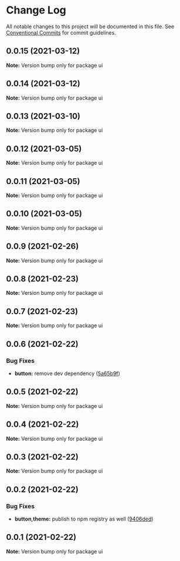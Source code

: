 # Change Log

All notable changes to this project will be documented in this file.
See [Conventional Commits](https://conventionalcommits.org) for commit guidelines.

## 0.0.15 (2021-03-12)

**Note:** Version bump only for package ui





## 0.0.14 (2021-03-12)

**Note:** Version bump only for package ui





## 0.0.13 (2021-03-10)

**Note:** Version bump only for package ui





## 0.0.12 (2021-03-05)

**Note:** Version bump only for package ui





## 0.0.11 (2021-03-05)

**Note:** Version bump only for package ui





## 0.0.10 (2021-03-05)

**Note:** Version bump only for package ui





## 0.0.9 (2021-02-26)

**Note:** Version bump only for package ui





## 0.0.8 (2021-02-23)

**Note:** Version bump only for package ui





## 0.0.7 (2021-02-23)

**Note:** Version bump only for package ui





## 0.0.6 (2021-02-22)


### Bug Fixes

* **button:** remove dev dependency ([5a65b9f](https://github.com/barking-welpe/ui/commit/5a65b9faff8a3ad4c8027e092ec2d423026f5c72))





## 0.0.5 (2021-02-22)

**Note:** Version bump only for package ui





## 0.0.4 (2021-02-22)

**Note:** Version bump only for package ui





## 0.0.3 (2021-02-22)

**Note:** Version bump only for package ui





## 0.0.2 (2021-02-22)


### Bug Fixes

* **button,theme:** publish to npm registry as well ([9406ded](https://github.com/barking-welpe/ui/commit/9406ded15b52f4ed027df967ef2358d627448e24))





## 0.0.1 (2021-02-22)

**Note:** Version bump only for package ui
